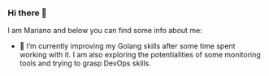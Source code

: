 ### Hi there 👋

I am Mariano and below you can find some info about me:

- 🌱 I’m currently improving my Golang skills after some time spent working with it. I am also exploring the potentialities of some monitoring tools and trying to grasp DevOps skills.
